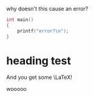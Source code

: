 
why doesn't this cause an error?
```cpp
int main()
{
    printf("error?\n");
}
```

# heading test

And you get some \LaTeX!

wooooo

